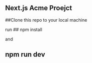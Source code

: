 ## Next.js Acme Proejct

##Clone this repo to your local machine 

run ##  npm install 

and 

## npm run dev
